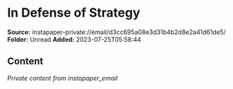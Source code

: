 # In Defense of Strategy

**Source:** instapaper-private://email/d3cc695a08e3d31b4b2d8e2a41d61de5/
**Folder:** Unread
**Added:** 2023-07-25T05:58:44




## Content
*Private content from instapaper_email*
